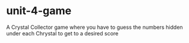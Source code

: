 # unit-4-game
A Crystal Collector game where you have to guess the numbers hidden under each Chrystal to get to a desired score

